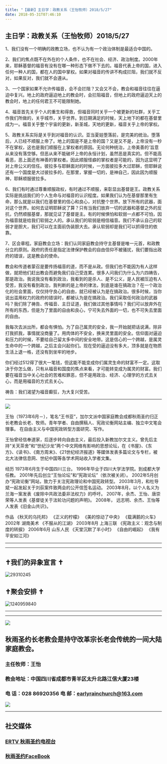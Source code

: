 ```yaml
---
title: "【最新】主日学：政教关系（王怡牧师）2018/5/27"
date: 2018-05-31T07:46:10
---
```


## 主日学：政教关系（王怡牧师）2018/5/27

1、我们没有一个明确的政教立场，也不认为有一个政治体制是最适合中国的。

2、我们的焦点既不在外在的个人条件，也不在社会、经济、政治制度。2000年来，耶稣基督的福音有没有在哪一种形态下做不下去的。福音代表上帝的国，进入任何一种人的国，都在人的国中掌权。如果对福音的传讲不构成拦阻，我们就不反对，如果反对，我们就不会遵从。

3、一个国家如果不允许传福音，会不会拦阻？又会又不会，教会和福音往往在逼迫中复兴。地上的政府逼迫地上的教会时，会拦阻福音，但地上的政府逼迫天上的教会时，地上的任何君王不可能限制她。

4、福音首先关乎个人的重生和得救，但福音同时关乎一个被更新的社群，关乎工作我们所做的，关乎城市，关乎世界。到日期满足的时候，天上地下的都在基督里成为一。福音关乎整个宇宙的更新，新圣城，天地的更新，福音关乎上帝的掌权。

5、政教关系实际是关乎到对福音的认识。亚当夏娃堕落前，是完美的统治。堕落后，人已经不顺服上帝了。地上的国是不是上帝的国？又是又不是，上帝没有一秒不在掌权，这也是我们顺服在上掌权者的原因。无论何种统治，上帝美善的'旨意从来没有落空够。但恶从来不能破坏上帝的永恒计划，虽然恶是真实的。但不能高看恶，恶上面还有神善的掌权者。因此顺服怪癖的掌权者是可能的，因为这显明了对上帝公义的信任。彼拉多与耶稣面对的时候，一方面彼拉多大过耶稣，但耶稣说还有一个国度是大过彼拉多的，在那里，掌握一切的，是神自己，因此因为顺服神，耶稣顺服彼拉多。

6、我们有时通过尊重顺服政权，有时通过不顺服，来彰显出基督是王。政教关系实际是挑战我们的个人生命与对福音的认识程度。如果我们认为在基督那里有生命，那么就是以我们在基督里的信心和良心，对抗整个世界。放下所有的武器，面对这个世界。如何去证明耶稣说了算？只有当我们放弃一切的武器和基督之外的反抗，仍然顺服基督，那就见证了基督是主。有的时候惧怕和软弱一点都不可怕，因为福音就是给我们软弱之人的。承认我们的软弱是相信福音。我们不承认自己的软弱才是胆大，我们可以在主面前伪装胆大去。承认软弱却是我们可以抓得住的依靠。

7、区会章程。家庭教会立场：我们认同家庭教会持守主基督是唯一元首，和政教分立的原则。政府的责任是指定法律保护教会的自由信仰不被骚扰，我们要指出政府的错误，这是教会的使命。

教会和传道者蒙召是要传扬福音的道，而不是从政。但我们也不能因为有人这样做，就把他们赶出教会而避免我们自己受连累。很多人问我们为什么为六四祷告，那是政治。我说我没有看到政治，我看到的是杀人、是不公义，是人民被压迫有人受苦，我没有看到政治，我判断的是上帝的律法，到底是谁在搞政治？在一个政治化的社会里面，仅仅持守良心的自由，就已经被认为是在搞政治。很多时候，当你说出滥用权力的政府的错误时，都被认为是在搞政治。我们采取任何政治的武器吗？我们除了祷告、传福音、主日证道，我们做过其他事情吗？我们可以放弃外在所有的东西，但是为了里面的自由和良心，宁可失去外面的一切，也不可失去里面的自由。

我每次去派出所，都会有惧怕。为了自己属灵的安全，我一开始就把话说满，除非打我抓我，事情就没商量了。用肉体的不安全，换来灵里面的安全。信仰面对逼迫和压力的时候，不要给自己留太多中间的安全地带。这是信心的一个跨越，是属灵生命中的一个跨越，之后主会兴起你们。现在受的逼迫没有多大，顶多就是在物质生活上退一格，还没有到坐牢的地步。

你们经过512得了很大一笔钱，但这能不能变成你们属灵生命的财富不一定。这取决于你怎么做，只有从福音和国度的焦点来看，才可能转变成为属灵的财富。我们要在福音当中关心社会的苦难和罪恶，但不是用政治、经济、心理学的方式去关心，而是用福音的方式去关心。

祷告：我们渴望为福音癫狂，为大复兴受苦。


------------------------------------------------------------------------------------------------------------
<img src="http://ww1.sinaimg.cn/large/00763B6bly1fpwd17y2qpj30b307eq2w.jpg"/>

王怡（1973年6月－），笔名“王书亚”，加尔文派中国家庭教会成都秋雨圣约归正长老教会长老、牧师。青年学者、自由撰稿人、宪政论衡网站主编、独立中文笔会理事。
在自由主义与中国宪政转型方面研究、写作。

王怡曾经信奉道家，后逐步转向自由主义，最后投入新教加尔文主义。曾先后主持“关天茶舍”和“世纪沙龙”两个中文网络有影响的思想论坛，在《书屋》、《东方》、《读书》、《南方周末》、《21世纪经济报道》等媒体发表多篇论文与专栏，被北大法律信息网、世纪中国等各学术网站收入学者文集。

经历
1973年6月生于中国四川三台。
1996年毕业于四川大学法学院。到成都大学任教。
2001年先后创立“王怡论坛”和“宪政论坛”（依次被关闭）。
2002年5月创办“宪政论衡”网站，致力于关注宪政理论和中国宪政转型。
2003年3月，和杜导斌一起发起关于刘荻案件致两会的公开信签名运动。
2003年8月，以个人名义为兰海一案发表《废除中共政法委非法权力》的呼吁。
2007年，余杰、王怡、唐崇荣等人发表《基督徒关于法轮功问题的声明》。
2008年， 远志明、余杰、王怡等人发表《旧金山共识》。

作品
《秋天的乌托邦》
《正义的柠檬》
《美的惊动了中央》
《载满鹅的火车》 2002年 湖南美术
《不服从的江湖》 2003年8月 上海三联
《宪政主义：观念与制度的转捩》 2006年6月 山东人民
《天堂沉默了半小时》
《自由的崛起》
《我有平安如江河》


------------------------------------------------------------------------------------------------------------
------------------------------------------------------------------------------------------------------------

## ✝我们的异象宣言 ✝


![29310245](https://user-images.githubusercontent.com/37917810/40770705-0e303450-64ee-11e8-8a68-01700194500a.jpg)


## ✝聚会安排 ✝


![1240959840](https://user-images.githubusercontent.com/37917810/40770738-27f07d3c-64ee-11e8-960f-42a2758933a3.jpg)


------------------------------------------------------------------------------------------------------------
------------------------------------------------------------------------------------------------------------
<img src="http://ww1.sinaimg.cn/large/00763B6bgy1fpvojilplcj308008074j.jpg"/>



## 秋雨圣约长老教会是持守改革宗长老会传统的一间大陆家庭教会。 

###  主任牧师：王怡 
### 教会地址：中国四川省成都市青羊区太升北路江信大厦23楼
###  电        话：028 86920356           电        邮：earlyrainchurch@163.com
<img src="http://ww1.sinaimg.cn/large/00763B6bly1fq11ea2huhg304201qgm0.gif"/>


------------------------------------------------------------------------------------------------------------
## **社交媒体**
###  [ERTV 秋雨圣约电视台](https://www.youtube.com/channel/UCn7IF7YEKrgKi0LaCsX8YCg/about)
### [秋雨圣约FaceBook](https://www.facebook.com/church.earlyraincovenant)

